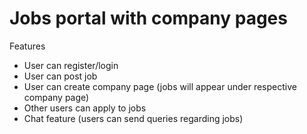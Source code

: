# Jobs portal with company pages
Features 
- User can register/login
- User can post job 
- User can create company page (jobs will appear under respective company page)
- Other users can apply to jobs
- Chat feature  (users can send queries regarding jobs)
